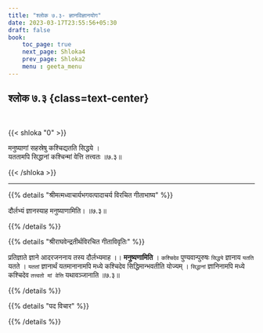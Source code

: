 ```yaml
---
title: "श्लोक ७.३- ज्ञानविज्ञानयोग"
date: 2023-03-17T23:55:56+05:30
draft: false
book:
    toc_page: true
    next_page: Shloka4
    prev_page: Shloka2
    menu : geeta_menu
---
```




## श्लोक ७.३ {class=text-center}

<br/>

{{< shloka  "0"  >}}

मनुष्याणां सहस्रेषु कश्चिद्यतति सिद्धये ।  
यततामपि सिद्धानां कश्चिन्मां वेत्ति तत्त्वतः ॥७.३॥

{{< /shloka >}}

---


{{% details "श्रीमत्मध्वाचार्यभगवत्पादाचर्य विरचित  गीताभाष्य" %}}

दौर्लभ्यं ज्ञानस्याह मनुष्याणामिति।  ॥७.३॥

{{% /details %}}



{{% details "श्रीराघवेन्द्रतीर्थविरचित गीताविवृतिः" %}}

प्रतिज्ञाते ज्ञाने आदरजननाय तस्य दौर्लभ्यमाह ।। **मनुष्यणामिति** ।
`कश्चिदेव` पुण्यवान्पुरुषः `सिद्धये` ज्ञानाय `यतति` यतते । 
`यततां` ज्ञानार्थं यतमानानामपि मध्ये कश्चिदेव सिद्धिमान्भवतीति योज्यम्‌ । 
`सिद्धानां` ज्ञानिनामपि मध्ये कश्चिदेव `तत्त्वतो मां वेत्ति` यथावञ्जानाति ॥७.३॥

{{% /details %}}



{{% details "पद विचार" %}}


{{% /details %}}

